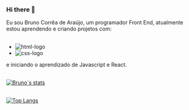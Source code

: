 ### Hi there 👋

Eu sou Bruno Corrêa de Araújo, um programador Front End, atualmente estou aprendendo e criando projetos com:
<br>
<br>

- <img src="https://img.shields.io/badge/HTML5-E34F26?style=for-the-badge&logo=html5&logoColor=white" alt="html-logo"/>
- <img src="https://img.shields.io/badge/CSS3-1572B6?style=for-the-badge&logo=css3&logoColor=white" alt="css-logo"/>

e iniciando o aprendizado de Javascript e React.
<br>
<br>


[![Bruno`s stats](https://github-readme-stats.vercel.app/api?username=Brucaraujo777)](https://github.com/anuraghazra/github-readme-stats)
<br>
<br>

[![Top Langs](https://github-readme-stats.vercel.app/api/top-langs/?username=Brucaraujo777)](https://github.com/anuraghazra/github-readme-stats)
